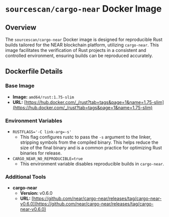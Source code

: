 # `sourcescan/cargo-near` Docker Image

## Overview

The `sourcescan/cargo-near` Docker image is designed for reproducible Rust builds tailored for the NEAR blockchain platform, utilizing `cargo-near`. This image facilitates the verification of Rust projects in a consistent and controlled environment, ensuring builds can be reproduced accurately.

## Dockerfile Details

### Base Image

- **Image:** `amd64/rust:1.75-slim`
- **URL:** [https://hub.docker.com/_/rust?tab=tags&page=1&name=1.75-slim](https://hub.docker.com/_/rust?tab=tags&page=1&name=1.75-slim)

### Environment Variables

- `RUSTFLAGS='-C link-arg=-s'`
  - This flag configures rustc to pass the `-s` argument to the linker, stripping symbols from the compiled binary. This helps reduce the size of the final binary and is a common practice for optimizing Rust binaries for release.
- `CARGO_NEAR_NO_REPRODUCIBLE=true`
  - This environment variable disables reproducible builds in `cargo-near`.

### Additional Tools

- **cargo-near**
  - **Version:** v0.6.0
  - **URL:** [https://github.com/near/cargo-near/releases/tag/cargo-near-v0.6.0](https://github.com/near/cargo-near/releases/tag/cargo-near-v0.6.0)
